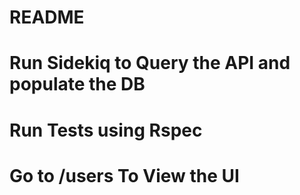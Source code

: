 # README

# Run Sidekiq to Query the API and populate the DB

# Run Tests using Rspec

# Go to /users To View the UI
